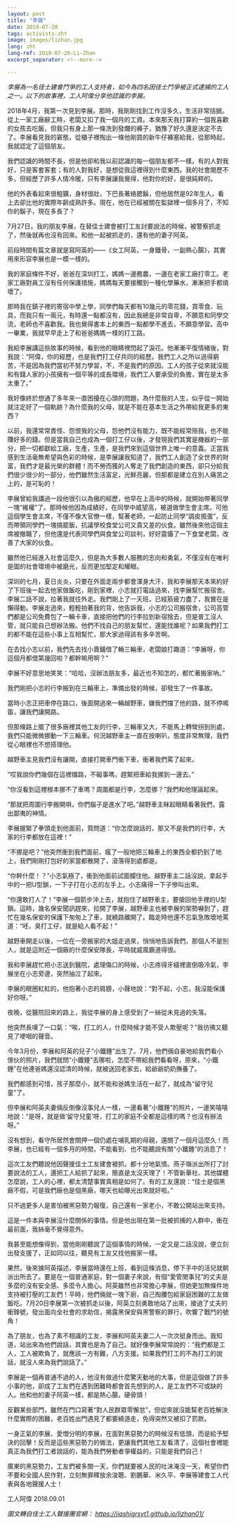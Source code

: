 ```yaml
---
layout: post
title: "李展"
date: 2019-07-20
tags: activists-zht
image: images/lizhan.jpg
lang: zht
lang-ref: 2019-07-20-Li-Zhan
excerpt_separator: <!--more-->

---
```


<em>李展為一名佳士建會鬥爭的工人支持者，如今為四名因佳士鬥爭被正式逮捕的工人之一。以下的故事裡，工人阿偉分享他認識的李展。</em>

2018年4月，我第一次見到李展。那時，我剛剛找到工作沒多久，生活非常拮据。從上一家工廠辭工時，老闆又扣了我一個月的工資。本來那天我打算約一個我喜歡的女孩去吃飯，但我只有身上那一條洗到發爛的褲子，猶豫了好久還是決定不去了。李展看見我的窘態，從櫃子裡掏出一條他剛買的新牛仔褲塞給我，從那時起，我就認定了這個朋友。

我們認識的時間不長，但是他卻和我以前認識的每一個朋友都不一樣。有的人對我好，只是客套客套；有的人對我好，是想從我這裡得到什麼東西。我的社會閱歷不多，但經歷了許多人情冷暖，只有李展讓我覺得，他對你的好，是很純粹的。

他的外表看起來很粗獷，身材很壯，下巴長著絡腮鬍，但他居然是92年生人，看上去卻比他的實際年齡成熟許多。現在，他在已經被關在監獄裡一個多月了，不知你的鬍子，現在多長了？

7月27日，我的朋友李展，在替佳士建會被打工友討要說法的時候，被警察抓走了，然後就再也沒有回來。和他一起被抓走的，還有他的妻子阿英。

前段時間有篇文章就是寫阿英的——《女工阿英，一身鐵骨，一副熱心腸》，其實用來形容李展也是一模一樣的。

我的家庭條件不好，爸爸在深圳打工，媽媽一邊務農，一邊在老家工廠打零工。老家工廠對員工沒有任何保護措施，媽媽每天要接觸到一種化學藥水，漸漸把手都燒壞了。

那時我在鎮子裡的寄宿中學上學，同學們每天都有10幾元的零花錢，買零食、玩具，而我只有一兩元，有時還一點都沒有，因此我總是非常自卑，不願意和同學交流，老師也不喜歡我。我也覺得書本上的東西一點都學不進去，不願意學習。高中一畢業，我就早早走上了和爸爸媽媽一樣的打工路。

我給李展講這些故事的時候，看到他的眼睛裡閃起了淚花。他漸漸平復情緒後，對我說：“阿偉，你的經歷，也是我們打工仔共同的經歷。我們工人之所以過得窮苦，不是因為我們當初不努力學習，不，不是我們的原因。工人的孩子從來就沒能和有錢人家的小孩擁有一個平等的成長環境，我們工人要承受的負擔，實在是太多太重了。”

我好像終於想通了多年來一直困擾在心頭的問題，為什麼我的人生，似乎從一開始就注定好了一個軌跡？為什麼我的父母，就是不能在基本生活之外帶給我更多的東西？

以前，我還常常責怪、怨恨我的父母，怨他們沒有能力，既不能經常陪我，也不能賺好多的錢。但是當我自己也成為一個打工仔以後，才發現我們其實是機器的一部分，把一切都獻給工廠，生產，生產，是我們來到這個世界上唯一的意義。正當我感到生活毫無希望與色彩的時候，是李展讓我知道了，我們工人創造了全世界的財富，我們才是最光榮的群體！而不勞而獲的人奪走了我們創造的東西，卻只分給我們很少很少的一部分，他們雖然生活富足，光鮮亮麗，但那都是建立在別人痛苦之上的，是可恥的！

李展曾給我講過一段他很引以為傲的經歷，他早在上高中的時候，就開始帶著同學一塊“維權”了。那時候他因為成績好，在同學中威望高，被選做學生會主席。可他這個學生會主席，不僅不像大官僚一樣，幫著老師，一起防止同學“調皮搗蛋”，反而帶領同學們一塊搞罷飯，抗議學校食堂公司又貴又差的伙食。雖然後來他這個主席被撤職了，但他還是代表同學們與食堂公司談判，好好震懾了一下食堂老闆，改善了大家的伙食。

雖然他已經進入社會這麼久，但是為大多數人服務的志向和勇氣，不僅沒有在唯利是圖的社會環境中被磨光，反而更加堅定和耀眼。

深圳的七月，夏日炎炎，只要在外面走兩步都會渾身大汗，我和李展那天本來約好了下班後一起去他家做飯吃，剛到家裡，小志就打電話過來，找李展幫忙搬宿舍。李展二話不說，拉著我就往外走。我們剛上了一天班，已經筋疲力盡了，我實在是懶得動。李展走過來，輕輕拍著我的背，他告訴我，小志的公司搬宿舍，公司高管們都是公司免費包了一輛卡車，直接把他們的行李拉到新宿捨去，但是普工沒人管，就只能自己想辦法搬。他們不找自己的朋友幫忙，還能找誰呢？如果我們打工的都不能在這些小事上互相幫忙，那大家過得該有多辛苦啊。

在去找小志以前，我們先去找小賣鋪借了輛三輪車，老闆娘打趣道：“李展呀，你這個月都借第幾回啦？都幹嘛用啊？”

李展不好意思地笑笑：“哈哈，沒辦法朋友多，最近也不知怎的，都忙著搬家吶。”

我們剛把小志的行李搬到在三輪車上，準備出發的時候，卻發生了一件事故。

當時小志正把車停在路口，後面開過來一輛越野車，嫌我們擋了他的路，就不停鳴笛，讓我們讓開路。

但那條路上擺了很多廠裡其他工友的行李，三輪車又大，不能馬上轉彎拐到別處，我們只能微微挪動一下三輪車。何況越野車主一直在按喇叭，態度非常無理，我們從心眼裡也不想搭理他。

越野車主見我們沒有讓開，直接打開車門衝下車，衝著我們罵了起來。

“哎我說你們幾個在這裡擋路，不礙事嗎，趕緊把車給我挪到一邊去。”

“你沒看到這裡根本挪不了車嗎？周圍都是行李，怎麼挪？”我們和他理論起來。

“那就把周圍行李搬開唄，你們腦子是進水了吧。”越野車主眯起眼睛看著我們，露出鄙夷的神情。

李展握緊了拳頭走到他面前，質問道：“你怎麼說話的，那又不是我們的行李，大家的行李都放在這裡！”

“不挪是吧？”他突然衝到我們面前，瘋了一般地把三輪車上的東西全都扔到了地上，我們剛剛打包好的家當都散開了，滾落得到處都是。

“你幹什麼！？”小志氣極了，衝到他面前試圖攔住他。越野車主二話沒說，拿起手中的一把U型鎖，一下子打在小志的左手上。小志痛得一下子慘叫出來。

“你還敢打人了！”李展一個箭步沖上去，就抱住了越野車主，要搶回他手裡的U型鎖。這時，幾名保安聞訊趕來，拉開了李展，越野車主也被李展的架勢嚇到了，趕忙在幾名保安的保護下匆匆上了車，就繞路離開了。臨走時他還不忘氣急敗壞地罵道：“呸，臭打工仔，就是給人看不起！”

越野車開走以後，一位在一旁搬家的大姐走過來，悄悄地告訴我們，那個人不是別人，就是這附近一個廠的什麼保安隊長，平時就威風霸道得很。

我和李展趕忙把小志送到醫院，處理傷口的時候，小志疼得牙縫裡直倒吸冷氣，李展坐在小志旁邊，突然抽泣了起來。

李展的眼圈紅紅的，他抱著小志的肩膀，小聲地說：“對不起，小志，我沒能保護好你呀。”

夜晚，從醫院回來的路上，我從李展的身上感受到了一絲從未見過的失落。

他突然長嘆了一口氣：“唉，打工的人，什麼時候才能不受人欺壓呢？”我彷彿又聽見了哽咽的聲音。

今年3月份，李展和阿英的兒子“小鐵錘”出生了。7月，他們倆自豪地給我們看小傢伙的照片，我們就問“小鐵錘”去哪啦，怎麼不帶給我們看看呀，原來，“小鐵錘”在他連爸媽還沒認清的時候，就被送回老家去，給爺爺奶奶撫養了。

我們都感到可惜，孩子那麼小，就不能和爸媽生活在一起了，就成為“留守兒童”了。

但李展和阿英夫妻倆反倒像沒事兒人一樣，一邊看著“小鐵錘”的照片，一邊笑嘻嘻地說：“是呀，就是做‘留守兒童’呀，打工的家庭不全都是這樣的嗎？也沒有辦法呀。”

沒有想到，看守所居然會關押一個仍處在哺乳期的母親，還關了一個月這麼久！而李展，也已經有一個多月的時間，不能看到、也不能聽說有關“小鐵錘”的消息了！

這次工友們聽說他因聲援佳士工友建會被抓，都十分地氣憤。燕子嶺派出所打了討要說法的工人，還把工人給抓了起來，簡直是太沒天理了！不管新華社、其他媒體怎麼說，工人的心裡，都太清楚事實真相是如何了。有的工友還說：“佳士是個黑廠不假，可是我們廠也是個黑廠，哪天也給曝光出來就好啦。”

只不過更多人是害怕被黑惡勢力報復，自己還有一家老小，不敢公開站出來支持。

這是一件本與李展沒什麼關係的事情。但是他出現在第一批被抓捕的人群中，衝在最前面，我絲毫不覺得意外。

我甚至能想像得到，當他剛剛聽說了這個事情的時候，一定又是二話沒說，便立刻出發支援了，正如同以往，聽見有工友又找他搬家一樣。

果然，後來據阿英描述，李展當時還在上班，看到這條消息，停下手中的活兒就朝派出所去了。要是在一個普通家庭，對一個妻子來說，有個“愛管閒事兒”的丈夫是多麼的沒有安全感、多麼令人擔心。阿英雖然也非常擔心李展，但她更加無條件地支持被打壓的工友們！平時，他們倆就一塊下廚，自己掏腰包給家庭困難的工友做飯吃。7月20日李展第一次被抓走以後，阿英立刻勇敢地站了出來，接過了丈夫的衝鋒號，發出面向全社會的求助信，揭露黑保安與黑警察的罪行，吹響了戰鬥的號角！

為了朋友，也為了素不相識的工友，李展和阿英夫妻二人一次次挺身而出。我知道，站出來為他們說話，其實也是為了自己。就好像李展常常說的：“我們都是工人，工人被欺負了，就應該一方有難，八方支援。如果我們打工的不為打工的說話，就沒人來為我們說話了。”

李展是一個再普通不過的人，他沒有做過什麼驚天動地的大事，但是這個做了許多小事的他，卻成了工友們在遇到困難時都會首先想到的人，是工友們不可或缺的人。他和他的妻子阿英一樣，都是熱心腸，硬骨頭！

反觀某些部門，雖然在門口寫著“對人民群眾零懈怠”，但從來就沒能幫老百姓解決什麼實際的困難，老百姓出門遇見了都要繞道走，免得突然又被扣了罰款。

一身正氣的李展、愛憎分明的李展，在面對黑惡勢力的時候沒有低頭，而是給予堅決的回擊！反而是這些黑惡勢力的做法，更讓我們其他工友看清了，這個社會裡能真正為我們打工者說話的，能為我們勞動者爭權益的，只能是我們自己！

廣東的黑惡勢力，工友們被多關一天，你們就要被人民的吐沫淹沒一天，希望你們不要和全國人民作對，立刻無罪釋放余浚聰、劉鵬華、米久平、李展等建會工人代表與各地聲援人士！

工人阿偉 2018.09.01

<em>圖文轉自佳士工人聲援團官網： <https://jiashigrsyt1.github.io/lizhan01/></em>
